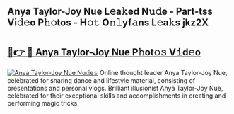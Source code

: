 ## Anya Taylor-Joy Nue L𝚎a𝚔ed N𝚞𝚍e - Part-tss Vi𝚍𝚎o P𝚑𝚘tos - H𝚘𝚝 O𝚗𝚕yf𝚊ns L𝚎a𝚔s jkz2X

# <h2><a href="http://kf9aggd.oniu.top/?m=Anya+Taylor-Joy+Nue">🔗👉 🔴 Anya Taylor-Joy Nue P𝚑ot𝚘𝚜 V𝚒d𝚎o</a></h2>

[![Anya Taylor-Joy Nue Nu𝚍e𝚜](https://i.imgur.com/0qMVB7G.gif)](http://kf9aggd.oniu.top/?m=Anya+Taylor-Joy+Nue)
Online thought leader Anya Taylor-Joy Nue, celebrated for sharing dance and lifestyle material, consisting of presentations and personal vlogs. Brilliant illusionist Anya Taylor-Joy Nue, celebrated for their exceptional skills and accomplishments in creating and performing magic tricks.  
